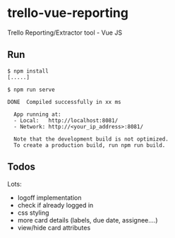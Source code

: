 # trello-vue-reporting
Trello Reporting/Extractor tool - Vue JS

## Run

```
$ npm install
[.....]

$ npm run serve

DONE  Compiled successfully in xx ms

  App running at:
  - Local:   http://localhost:8081/
  - Network: http://<your_ip_address>:8081/

  Note that the development build is not optimized.
  To create a production build, run npm run build.

```


## Todos

Lots: 

- logoff implementation
- check if already logged in
- css styling
- more card details (labels, due date, assignee....)
- view/hide card attributes






